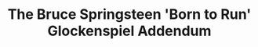 ---
ee_id: '5'
site: '1'
type: '2'
url: 2006-008-the-bruce-springsteen-born-to-run-glockenspiel-addendum
title: The Bruce Springsteen 'Born to Run' Glockenspiel Addendum
year: '2009'
display_year: '2006'
medium: Performance for solo glockenspiel and optional electronics
dims:
pitch: "​Live performances of The Bruce Springsteen Glockenspiel Addendum."
ps: 'Above: performance of the complete 43 minute The Bruce Springsteen Born to Run
  Glockenspiel Addendum @ Light Industry in Brooklyn'
live_url:
related:
youtube: https://www.youtube.com/playlist?list=PLIVciZ6unaZT0iTIRgMD397O33Mgueva5
related_code:
imgs: glockenspiel-2006-008-light-industry-performance-view-1-database-DC.jpg
subheading: "(Performance)"
download:
add_credit:
commission:
layout: things-i-made
---
